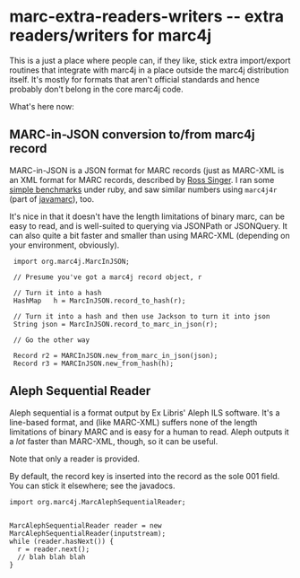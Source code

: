 # marc-extra-readers-writers -- extra readers/writers for marc4j

This is a just a place where people can, if they like, stick extra import/export routines that integrate with marc4j in a place outside the marc4j distribution itself. It's mostly for formats that aren't official standards and hence probably don't belong in the core marc4j code.

What's here now:

## MARC-in-JSON conversion to/from marc4j record

MARC-in-JSON is a JSON format for MARC records (just as MARC-XML is an XML format for MARC records, described by [Ross Singer](http://dilettantes.code4lib.org/blog/2010/09/a-proposal-to-serialize-marc-in-json/).  I ran some [simple benchmarks](http://robotlibrarian.billdueber.com/sizespeed-of-various-marc-serializations-using-ruby-marc/) under ruby, and saw similar numbers using `marc4j4r` (part of [javamarc](http://github.com/billdueber/javamarc)), too.

It's nice in that it doesn't have the length limitations of binary marc, can be easy to read, and is well-suited to querying via JSONPath or JSONQuery. It can also quite a bit faster and smaller than using MARC-XML (depending on your environment, obviously).

     import org.marc4j.MarcInJSON;
   
     // Presume you've got a marc4j record object, r
   
     // Turn it into a hash
     HashMap   h = MarcInJSON.record_to_hash(r);   
   
     // Turn it into a hash and then use Jackson to turn it into json
     String json = MarcInJSON.record_to_marc_in_json(r);
   
     // Go the other way
   
     Record r2 = MARCInJSON.new_from_marc_in_json(json);
     Record r3 = MARCInJSON.new_from_hash(h);

## Aleph Sequential Reader

Aleph sequential is a format output by Ex Libris' Aleph ILS software. It's a line-based format, and (like MARC-XML) suffers none of the length limitations of binary MARC and is easy for a human to read. Aleph outputs it a *lot* faster than MARC-XML, though, so it can be useful.

Note that only a reader is provided.

By default, the record key is inserted into the record as the sole 001 field. You can stick it elsewhere; see the javadocs.

    import org.marc4j.MarcAlephSequentialReader;
  
  
    MarcAlephSequentialReader reader = new MarcAlephSequentialReader(inputstream);
    while (reader.hasNext()) {
      r = reader.next();
      // blah blah blah
    }

